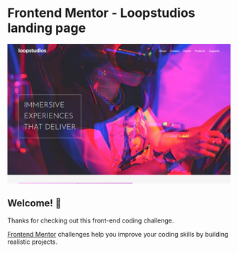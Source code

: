 # Frontend Mentor - Loopstudios landing page

![Design preview for the Loopstudios landing page coding challenge](screenshot.png)

## Welcome! 👋

Thanks for checking out this front-end coding challenge.

[Frontend Mentor](https://www.frontendmentor.io) challenges help you improve your coding skills by building realistic projects.